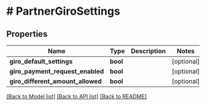 # # PartnerGiroSettings

## Properties

Name | Type | Description | Notes
------------ | ------------- | ------------- | -------------
**giro_default_settings** | **bool** |  | [optional]
**giro_payment_request_enabled** | **bool** |  | [optional]
**giro_different_amount_allowed** | **bool** |  | [optional]

[[Back to Model list]](../../README.md#models) [[Back to API list]](../../README.md#endpoints) [[Back to README]](../../README.md)
